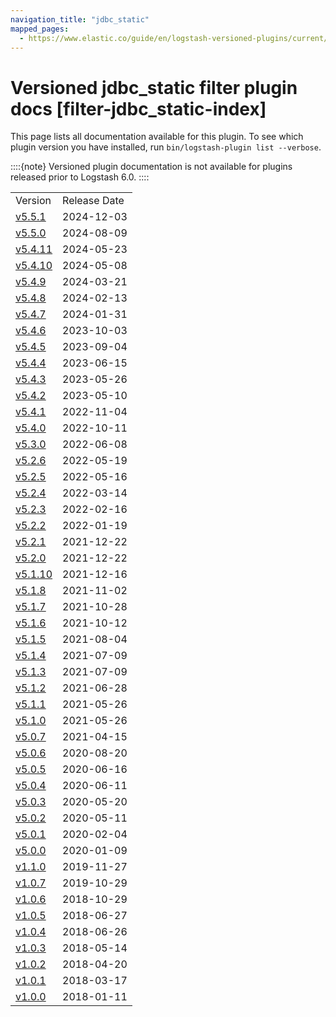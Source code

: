```yaml
---
navigation_title: "jdbc_static"
mapped_pages:
  - https://www.elastic.co/guide/en/logstash-versioned-plugins/current/filter-jdbc_static-index.html
---
```


# Versioned jdbc_static filter plugin docs [filter-jdbc_static-index]


This page lists all documentation available for this plugin.  To see which plugin version you have installed, run `bin/logstash-plugin list --verbose`.

::::{note}
Versioned plugin documentation is not available for plugins released prior to Logstash 6.0.
::::


|     |     |
| --- | --- |
| Version | Release Date |
| [v5.5.1](v5-5-1-plugins-filters-jdbc_static.md) | 2024-12-03 |
| [v5.5.0](v5-5-0-plugins-filters-jdbc_static.md) | 2024-08-09 |
| [v5.4.11](v5-4-11-plugins-filters-jdbc_static.md) | 2024-05-23 |
| [v5.4.10](v5-4-10-plugins-filters-jdbc_static.md) | 2024-05-08 |
| [v5.4.9](v5-4-9-plugins-filters-jdbc_static.md) | 2024-03-21 |
| [v5.4.8](v5-4-8-plugins-filters-jdbc_static.md) | 2024-02-13 |
| [v5.4.7](v5-4-7-plugins-filters-jdbc_static.md) | 2024-01-31 |
| [v5.4.6](v5-4-6-plugins-filters-jdbc_static.md) | 2023-10-03 |
| [v5.4.5](v5-4-5-plugins-filters-jdbc_static.md) | 2023-09-04 |
| [v5.4.4](v5-4-4-plugins-filters-jdbc_static.md) | 2023-06-15 |
| [v5.4.3](v5-4-3-plugins-filters-jdbc_static.md) | 2023-05-26 |
| [v5.4.2](v5-4-2-plugins-filters-jdbc_static.md) | 2023-05-10 |
| [v5.4.1](v5-4-1-plugins-filters-jdbc_static.md) | 2022-11-04 |
| [v5.4.0](v5-4-0-plugins-filters-jdbc_static.md) | 2022-10-11 |
| [v5.3.0](v5-3-0-plugins-filters-jdbc_static.md) | 2022-06-08 |
| [v5.2.6](v5-2-6-plugins-filters-jdbc_static.md) | 2022-05-19 |
| [v5.2.5](v5-2-5-plugins-filters-jdbc_static.md) | 2022-05-16 |
| [v5.2.4](v5-2-4-plugins-filters-jdbc_static.md) | 2022-03-14 |
| [v5.2.3](v5-2-3-plugins-filters-jdbc_static.md) | 2022-02-16 |
| [v5.2.2](v5-2-2-plugins-filters-jdbc_static.md) | 2022-01-19 |
| [v5.2.1](v5-2-1-plugins-filters-jdbc_static.md) | 2021-12-22 |
| [v5.2.0](v5-2-0-plugins-filters-jdbc_static.md) | 2021-12-22 |
| [v5.1.10](v5-1-10-plugins-filters-jdbc_static.md) | 2021-12-16 |
| [v5.1.8](v5-1-8-plugins-filters-jdbc_static.md) | 2021-11-02 |
| [v5.1.7](v5-1-7-plugins-filters-jdbc_static.md) | 2021-10-28 |
| [v5.1.6](v5-1-6-plugins-filters-jdbc_static.md) | 2021-10-12 |
| [v5.1.5](v5-1-5-plugins-filters-jdbc_static.md) | 2021-08-04 |
| [v5.1.4](v5-1-4-plugins-filters-jdbc_static.md) | 2021-07-09 |
| [v5.1.3](v5-1-3-plugins-filters-jdbc_static.md) | 2021-07-09 |
| [v5.1.2](v5-1-2-plugins-filters-jdbc_static.md) | 2021-06-28 |
| [v5.1.1](v5-1-1-plugins-filters-jdbc_static.md) | 2021-05-26 |
| [v5.1.0](v5-1-0-plugins-filters-jdbc_static.md) | 2021-05-26 |
| [v5.0.7](v5-0-7-plugins-filters-jdbc_static.md) | 2021-04-15 |
| [v5.0.6](v5-0-6-plugins-filters-jdbc_static.md) | 2020-08-20 |
| [v5.0.5](v5-0-5-plugins-filters-jdbc_static.md) | 2020-06-16 |
| [v5.0.4](v5-0-4-plugins-filters-jdbc_static.md) | 2020-06-11 |
| [v5.0.3](v5-0-3-plugins-filters-jdbc_static.md) | 2020-05-20 |
| [v5.0.2](v5-0-2-plugins-filters-jdbc_static.md) | 2020-05-11 |
| [v5.0.1](v5-0-1-plugins-filters-jdbc_static.md) | 2020-02-04 |
| [v5.0.0](v5-0-0-plugins-filters-jdbc_static.md) | 2020-01-09 |
| [v1.1.0](v1-1-0-plugins-filters-jdbc_static.md) | 2019-11-27 |
| [v1.0.7](v1-0-7-plugins-filters-jdbc_static.md) | 2019-10-29 |
| [v1.0.6](v1-0-6-plugins-filters-jdbc_static.md) | 2018-10-29 |
| [v1.0.5](v1-0-5-plugins-filters-jdbc_static.md) | 2018-06-27 |
| [v1.0.4](v1-0-4-plugins-filters-jdbc_static.md) | 2018-06-26 |
| [v1.0.3](v1-0-3-plugins-filters-jdbc_static.md) | 2018-05-14 |
| [v1.0.2](v1-0-2-plugins-filters-jdbc_static.md) | 2018-04-20 |
| [v1.0.1](v1-0-1-plugins-filters-jdbc_static.md) | 2018-03-17 |
| [v1.0.0](v1-0-0-plugins-filters-jdbc_static.md) | 2018-01-11 |


















































